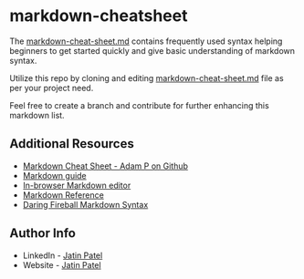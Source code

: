 # markdown-cheatsheet

The [markdown-cheat-sheet.md](https://github.com/Jatin136/markdown-cheatsheet/blob/master/markdown-cheat-sheet.md) contains frequently used syntax helping beginners to get started quickly and give basic understanding of markdown syntax.

Utilize this repo by cloning and editing [markdown-cheat-sheet.md](https://github.com/Jatin136/markdown-cheatsheet/blob/master/markdown-cheat-sheet.md) file as per your project need.

Feel free to create a branch and contribute for further enhancing this markdown list.

## Additional Resources
- [Markdown Cheat Sheet - Adam P on Github](https://github.com/adam-p/markdown-here/wiki/Markdown-Cheatsheet)
- [Markdown guide](https://www.markdownguide.org/getting-started/)
- [In-browser Markdown editor](https://stackedit.io/)
- [Markdown Reference](https://commonmark.org/)
- [Daring Fireball Markdown Syntax](https://daringfireball.net/projects/markdown/syntax)

## Author Info

- LinkedIn - [Jatin Patel](https://www.linkedin.com/in/jatinpatel136/)
- Website -  [Jatin Patel](https://www.jatinpatel.in)
